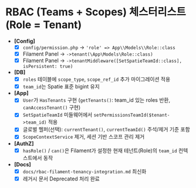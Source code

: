 # RBAC (Teams + Scopes) 체스터리스트 (Role = Tenant)

- **[Config]**
  - [x] `config/permission.php` → `'role' => App\\Models\\Role::class`
  - [x] Filament Panel → `->tenant(\App\Models\Role::class)`
  - [x] Filament Panel → `->tenantMiddleware([SetSpatieTeamId::class], isPersistent: true)`
- **[DB]**
  - [x] `roles` 테이블에 `scope_type`, `scope_ref_id` 추가 마이그레이션 적용
  - [x] `team_id`는 Spatie 표준 bigint 유지
- **[App]**
  - [x] `User`가 `HasTenants` 구현 (`getTenants()`: team_id 있는 roles 반환, `canAccessTenant()` 구현)
  - [x] `SetSpatieTeamId` 미들웨어에서 `setPermissionsTeamId($tenant->team_id)` 적용
  - [x] 글로벌 헬퍼(선택): `currentTenant()`, `currentTeamId()` 주석/제거 기준 포함
  - [x] `ScopeContextService` 제거, 세션 기반 스코프 관리 제거
- **[AuthZ]**
  - [x] `hasRole()` / `can()`은 Filament가 설정한 현재 테넌트(Role)의 `team_id` 컨텍스트에서 동작
- **[Docs]**
  - [x] `docs/rbac-filament-tenancy-integration.md` 최신화
  - [x] 레거시 문서 Deprecated 처리 완료
